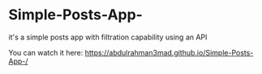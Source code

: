# Simple-Posts-App-
it's a simple posts app with filtration capability using an API 

You can watch it here:
https://abdulrahman3mad.github.io/Simple-Posts-App-/
